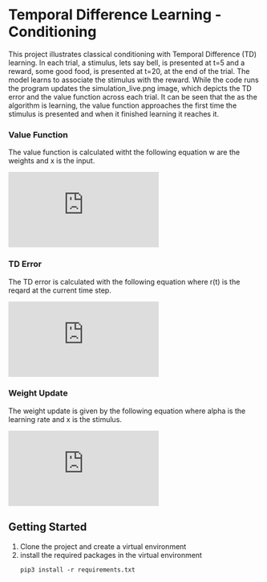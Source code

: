# Temporal Difference Learning - Conditioning
This project illustrates classical conditioning with Temporal Difference (TD) learning. In each trial, a stimulus, lets say bell, is presented at t=5 and a reward, some good food, is presented at t=20, at the end of the trial. The model learns to associate the stimulus with the reward. While the code runs the program updates the simulation_live.png image, which depicts the TD error and the value function across each trial. It can be seen that the as the algorithm is learning, the value function approaches the first time the stimulus is presented and when it finished learning it reaches it.

### Value Function
The value function is calculated witht the following equation w are the weights and x is the input.

![value_function](https://latex.codecogs.com/gif.latex?%5Chat%7BV%7D%28t%29%20%3D%20%5Csum_i%20%5Cbold%7Bw%7D_i%20%5Cbold%7Bx%7D_i%20%28t%29)

### TD Error
The TD error is calculated with the following equation where r(t) is the reqard at the current time step.

![error](https://latex.codecogs.com/gif.latex?%5Cdelta%20%28t%29%20%3D%20r%28t%29%20&plus;%20%5Cgamma%20%5Chat%7BV%7D%28t&plus;1%29%20-%20%5Chat%7BV%7D%28t%29)

### Weight Update
The weight update is given by the following equation where alpha is the learning rate and x is the stimulus.

![weight_update](https://latex.codecogs.com/gif.latex?%5CDelta%20w_i%20%3D%20%5Calpha%20%5Csum_t%20x_i%20%28t%29%20%5Cdelta%20%28t%29)

## Getting Started
1. Clone the project and create a virtual environment
1. install the required packages in the virtual environment
      ```
      pip3 install -r requirements.txt
      ```
